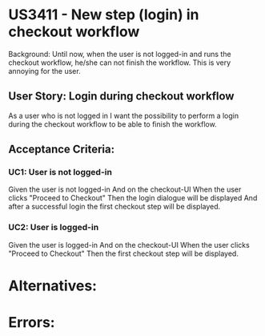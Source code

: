 # US3411 - New step (login) in checkout workflow
Background: Until now, when the user is not logged-in and runs the checkout workflow, 
he/she can not finish the workflow. This is very annoying for the user.

## User Story: Login during checkout workflow
As a user who is not logged in
I want the possibility to perform a login during the checkout workflow
to be able to finish the workflow.

## Acceptance Criteria:

### UC1: User is not logged-in
Given the user is not logged-in 
And   on the checkout-UI
When  the user clicks "Proceed to Checkout"
Then  the login dialogue will be displayed
And   after a successful login the first checkout step will be displayed.

### UC2: User is logged-in
Given the user is logged-in 
And   on the checkout-UI
When  the user clicks "Proceed to Checkout"
Then  the first checkout step will be displayed.

# Alternatives:

# Errors: